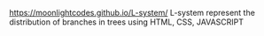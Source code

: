 https://moonlightcodes.github.io/L-system/
L-system represent the distribution of branches in trees 
using HTML, CSS, JAVASCRIPT
